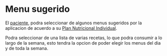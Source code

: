 # Menu sugerido

El [paciente](paciente.md), podra seleccionar de algunos menus sugeridos por la aplicacion de acuerdo a su [Plan Nutricional Individual](plan.md).

Podra seleccionar de una lista de varias recetas, lo que podra consumir a lo largo de la semana, esto tendra la opcion de poder elegir los menus del dia y de toda la semana.



